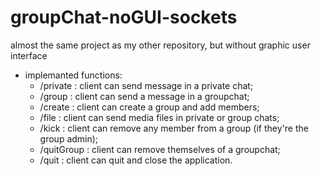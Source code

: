 # groupChat-noGUI-sockets
almost the same project as my other repository, but without graphic user interface

- implemanted functions:
  * /private <targetName> <message> : client can send message in a private chat;
  * /group <groupName> <message> : client can send a message in a groupchat;
  * /create <groupName> : client can create a group and add members;
  * /file <targetName> <fileName> : client can send media files in private or group chats;
  * /kick <targetName> <groupName> : client can remove any member from a group (if they're the group admin);
  * /quitGroup <groupName> : client can remove themselves of a groupchat;
  * /quit : client can quit and close the application.
